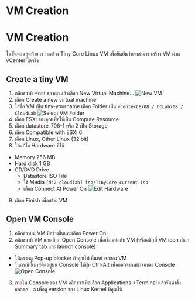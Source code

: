 # VM Creation

# VM Creation

ในขั้นตอนสุดท้าย เราจะสร้าง Tiny Core Linux VM เพื่อยืนยันว่าเราสามารถสร้าง VM ผ่าน vCenter ได้จริง

## Create a tiny VM
1. คลิกขวาที่ Host ของคุณแล้วเลือก New Virtual Machine...
![New VM](http://goo.gl/206e0S)
2. เลือก Create a new virtual machine
3. ใส่ชื่อ VM เป็น tiny-yourname เลือก Folder เป็น `vCenterCE708 / DCLab708 / CloudLab`
![Select VM Folder](http://goo.gl/fOJNDw)
4. เลือก ESXi ของคุณเพื่อใช้เป็น Compute Resource
5. เลือก datastore-708-1 หรือ 2 เป็น Storage
6. เลือก Compatible with ESXi 6
7. เลือก Linux, Other Linux (32 bit)
8. ให้แก้ไข Hardware ที่ใช้
 * Memory 256 MB
 * Hard disk 1 GB
 * CD/DVD Drive
    * Datastore ISO File
    * ใช้ Media `[ds2-cloudlab] iso/TinyCore-current.iso`
    * เลือก Connect At Power On
![Edit Hardware](http://goo.gl/z5NGrD)
9. เลือก Finish เพื่อสร้าง VM

## Open VM Console
1. คลิกขวาบน VM ที่สร้างขึ้นและเลือก Power On
2. คลิกขวาที่ VM และเลือก Open Console เพื่อเชื่อมต่อกับ VM (หรือคลิกที่ VM icon เลือก Summary tab และ launch console)
 * ให้ตรวจดู Pop-up blocker ถ้าคุณไม่เห็นหน้าจอของ VM
 * ในกรณีที่เมาส์ติดอยู่บน Console ใช้ปุ่ม Ctrl-Alt เพื่อออกจากหน้าจอของ Console
![Open Console](http://goo.gl/x2bpQv)
3. ภายใน Console ของ VM คลิกขวาเพื่อเลือก Applications->Terminal แล้วรันคำสั่ง `uname -a` เพื่อดู version ของ Linux Kernel ที่คุณใช้
